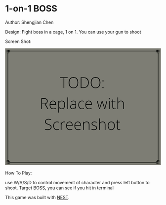 # 1-on-1 BOSS

Author: Shengjian Chen

Design: Fight boss in a cage, 1 on 1. You can use your gun to shoot

Screen Shot:

![Screen Shot](screenshot.png)

How To Play:

use W/A/S/D to control movement of character and press left botton to shoot. Target BOSS, you can see if you hit in terminal

This game was built with [NEST](NEST.md).
